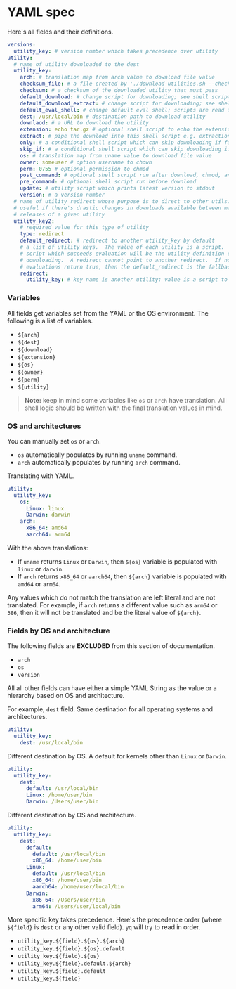 # YAML spec

Here's all fields and their definitions.

```yaml
versions:
  utility_key: # version number which takes precedence over utility
utility:
  # name of utility downloaded to the dest
  utility_key:
    arch: # translation map from arch value to download file value
    checksum_file: # a file created by './download-utilities.sh --checksum'
    checksum: # a checksum of the downloaded utility that must pass
    default_download: # change script for downloading; see shell script docs
    default_download_extract: # change script for downloading; see shell script docs
    default_eval_shell: # change default eval shell; scripts are read from stdin
    dest: /usr/local/bin # destination path to download utility
    downlaod: # a URL to download the utility
    extension: echo tar.gz # optional shell script to echo the extension
    extract: # pipe the download into this shell script e.g. extraction
    only: # a conditional shell script which can skip downloading if false
    skip_if: # a conditional shell script which can skip downloading if true
    os: # translation map from uname value to download file value
    owner: someuser # option username to chown
    perm: 0755 # optional permission to chmod
    post_command: # optional shell script run after download, chmod, and chown
    pre_command: # optional shell script run before download
    update: # utility script which prints latest version to stdout
    version: # a version number
  # name of utility redirect whose purpose is to direct to other utils.  This is
  # useful if there's drastic changes in downloads available between major
  # releases of a given utility
  utility_key2:
    # required value for this type of utility
    type: redirect
    default_redirect: # redirect to another utility_key by default
    # a list of utility keys.  The value of each utility is a script.  The first
    # script which succeeds evaluation will be the utility definition chosen for
    # downloading.  A redirect cannot point to another redirect.  If no script
    # evaluations return true, then the default_redirect is the fallback.
    redirect:
      utility_key: # key name is another utility; value is a script to chose this utility
```

### Variables

All fields get variables set from the YAML or the OS environment.  The following
is a list of variables.

- `${arch}`
- `${dest}`
- `${download}`
- `${extension}`
- `${os}`
- `${owner}`
- `${perm}`
- `${utility}`

> **Note:** keep in mind some variables like `os` or `arch` have translation.
> All shell logic should be written with the final translation values in mind.

### OS and architectures

You can manually set `os` or `arch`.

- `os` automatically populates by running `uname` command.
- `arch` automatically populates by running `arch` command.

Translating with YAML.

```yaml
utility:
  utility_key:
    os:
      Linux: linux
      Darwin: darwin
    arch:
      x86_64: amd64
      aarch64: arm64
```

With the above translations:

- If `uname` returns `Linux` or `Darwin`, then `${os}` variable is populated
  with `linux` or `darwin`.
- If `arch` returns `x86_64` or `aarch64`, then `${arch}` variable is populated
  with `amd64` or `arm64`.

Any values which do not match the translation are left literal and are not
translated.  For example, if `arch` returns a different value such as `arm64` or
`386`, then it will not be translated and be the literal value of `${arch}`.

### Fields by OS and architecture

The following fields are **EXCLUDED** from this section of documentation.

- `arch`
- `os`
- `version`

All all other fields can have either a simple YAML String as the value or a
hierarchy based on OS and architecture.

For example, `dest` field.  Same destination for all operating systems and
architectures.

```yaml
utility:
  utility_key:
    dest: /usr/local/bin
```

Different destination by OS.  A default for kernels other than `Linux` or
`Darwin`.

```yaml
utility:
  utility_key:
    dest:
      default: /usr/local/bin
      Linux: /home/user/bin
      Darwin: /Users/user/bin
```

Different destination by OS and architecture.

```yaml
utility:
  utility_key:
    dest:
      default:
        default: /usr/local/bin
        x86_64: /home/user/bin
      Linux:
        default: /usr/local/bin
        x86_64: /home/user/bin
        aarch64: /home/user/local/bin
      Darwin:
        x86_64: /Users/user/bin
        arm64: /Users/user/local/bin
```

More specific key takes precedence.  Here's the precedence order (where
`${field}` is `dest` or any other valid field).  `yq` will try to read in order.

* `utility_key.${field}.${os}.${arch}`
* `utility_key.${field}.${os}.default`
* `utility_key.${field}.${os}`
* `utility_key.${field}.default.${arch}`
* `utility_key.${field}.default`
* `utility_key.${field}`
